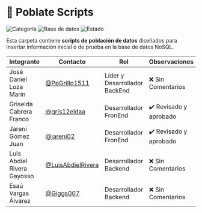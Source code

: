 # 🌱 Poblate Scripts

![Categoría](https://img.shields.io/badge/Scripts-Poblado%20de%20datos-green?style=flat-square)
![Base de datos](https://img.shields.io/badge/Base-NoSQL-blueviolet?style=flat-square)
![Estado](https://img.shields.io/badge/Utilidad-Desarrollo%20%7C%20Testing-lightgrey?style=flat-square)

Esta carpeta contiene **scripts de población de datos** diseñados para insertar información inicial o de prueba en la base de datos NoSQL.

|Integrante|Contacto|Rol|Observaciones|
|------------|--------|---|---|
|José Daniel Loza Marín |[@PpGrillo1511](https://github.com/PpGrillo1511)|Líder y Desarrollador BackEnd|❌ Sin Comentarios|
|Griselda Cabrera Franco |[@gris12eldaa](https://github.com/gris12eldaa)|Desarrollador FronEnd|✔️  Revisado y aprobado|
|Jareni Gómez Juan |[@jareni02](https://github.com/jareni02)|Desarrollador FronEnd|✔️  Revisado y aprobado|
|Luis Abdiel Rivera Gayosso |[@LuisAbdielRivera](https://github.com/LuisAbdielRivera)|Desarrollador Backend|❌ Sin Comentarios|
|Esaú Vargas Álvarez |[@Giggs007](https://github.com/Giggs007)|Desarrollador Backend|❌ Sin Comentarios|
